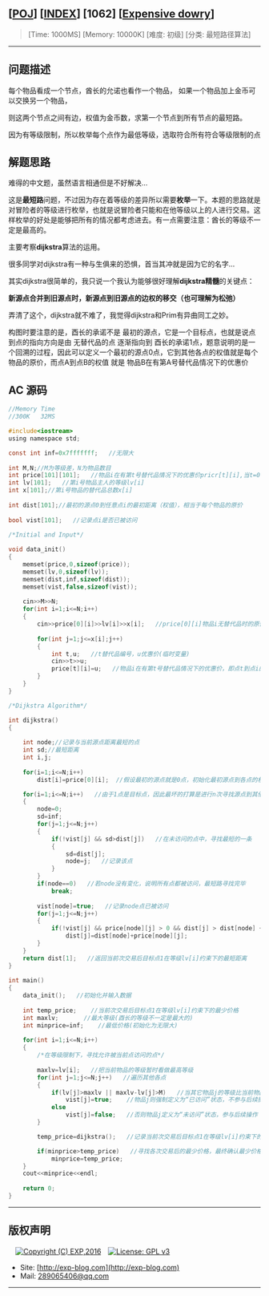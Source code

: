 ## [[POJ](http://poj.org/)] [[INDEX](https://github.com/lyy289065406/POJ-Solving-Reports)] [1062] [[Expensive dowry](http://poj.org/problem?id=1062)]

> [Time: 1000MS] [Memory: 10000K] [难度: 初级] [分类: 最短路径算法]

------

## 问题描述

每个物品看成一个节点，酋长的允诺也看作一个物品， 如果一个物品加上金币可以交换另一个物品，

则这两个节点之间有边，权值为金币数，求第一个节点到所有节点的最短路。

因为有等级限制，所以枚举每个点作为最低等级，选取符合所有符合等级限制的点


## 解题思路

难得的中文题，虽然语言相通但是不好解决...

这是**最短路**问题，不过因为存在着等级的差异所以需要**枚举**一下。本题的思路就是对冒险者的等级进行枚举，也就是说冒险者只能和在他等级以上的人进行交易。这样枚举的好处是能够把所有的情况都考虑进去。有一点需要注意：酋长的等级不一定是最高的。


主要考察**dijkstra**算法的运用。

很多同学对dijkstra有一种与生俱来的恐惧，首当其冲就是因为它的名字...

其实dijkstra很简单的，我只说一个我认为能够很好理解**dijkstra精髓**的关键点：

**新源点合并到旧源点时，新源点到旧源点的边权的移交（也可理解为松弛）**

弄清了这个，dijkstra就不难了，我觉得dijkstra和Prim有异曲同工之妙。

构图时要注意的是，酉长的承诺不是 最初的源点，它是一个目标点，也就是说点到点的指向方向是由 无替代品的点 逐渐指向到 酉长的承诺1点，题意说明的是一个回溯的过程，因此可以定义一个最初的源点0点，它到其他各点的权值就是每个物品的原价，而点A到点B的权值 就是 物品B在有第A号替代品情况下的优惠价


## AC 源码


```c
//Memory Time 
//300K   32MS 

#include<iostream>   
using namespace std; 

const int inf=0x7fffffff;   //无限大  
  
int M,N;//M为等级差，N为物品数目   
int price[101][101];   //物品i在有第t号替代品情况下的优惠价pricr[t][i],当t=0时说明i无替代品，此时为原价
int lv[101];   //第i号物品主人的等级lv[i]
int x[101];//第i号物品的替代品总数x[i]   
  
int dist[101];//最初的源点0到任意点i的最初距离（权值），相当于每个物品的原价   
  
bool vist[101];   //记录点i是否已被访问
 
/*Initial and Input*/  

void data_init()   
{   
    memset(price,0,sizeof(price));   
    memset(lv,0,sizeof(lv));   
    memset(dist,inf,sizeof(dist));   
    memset(vist,false,sizeof(vist));  
	
    cin>>M>>N;   
    for(int i=1;i<=N;i++)   
    {   
        cin>>price[0][i]>>lv[i]>>x[i];   //price[0][i]物品i无替代品时的原价
  
        for(int j=1;j<=x[i];j++)   
        {   
            int t,u;   //t替代品编号，u优惠价(临时变量)
			cin>>t>>u;
            price[t][i]=u;   //物品i在有第t号替代品情况下的优惠价，即点t到点i的权值
        }   
    }   
}   

/*Dijkstra Algorithm*/   

int dijkstra()   
{   
       
    int node;//记录与当前源点距离最短的点   
    int sd;//最短距离   
    int i,j;
  
    for(i=1;i<=N;i++)   
        dist[i]=price[0][i];  //假设最初的源点就是0点，初始化最初源点到各点的权值dist[i]

    for(i=1;i<=N;i++)   //由于1点是目标点，因此最坏的打算是进行n次寻找源点到其他点的最短路，并合并这两点（不再访问相当于合并了）
    {   
        node=0;   
        sd=inf;   
        for(j=1;j<=N;j++)   
        {   
            if(!vist[j] && sd>dist[j])   //在未访问的点中，寻找最短的一条
            {   
                sd=dist[j];   
                node=j;   //记录该点
            }   
        }   
        if(node==0)   //若node没有变化，说明所有点都被访问，最短路寻找完毕
            break;   
           
        vist[node]=true;   //记录node点已被访问
        for(j=1;j<=N;j++)   
        {   
            if(!vist[j] && price[node][j] > 0 && dist[j] > dist[node] + price[node][j])   //把未访问但与node（新源点）连通的点进行松弛
                dist[j]=dist[node]+price[node][j];   
        }   
    }   
    return dist[1];   //返回当前次交易后目标点1在等级lv[i]约束下的最短距离
}   
  
int main()   
{
    data_init();   //初始化并输入数据
   
    int temp_price;    //当前次交易后目标点1在等级lv[i]约束下的最少价格
	int maxlv;       //最大等级(酉长的等级不一定是最大的)
    int minprice=inf;    //最低价格(初始化为无限大)
   
    for(int i=1;i<=N;i++)   
    {   
		/*在等级限制下，寻找允许被当前点访问的点*/
           
        maxlv=lv[i];   //把当前物品的等级暂时看做最高等级
        for(int j=1;j<=N;j++)   //遍历其他各点
        {   
            if(lv[j]>maxlv || maxlv-lv[j]>M)   //当其它物品j的等级比当前物品高(保证单向性)，或者两者等级之差超出限制M时
                vist[j]=true;    //物品j则强制定义为“已访问”状态，不参与后续操作
            else  
                vist[j]=false;   //否则物品j定义为“未访问”状态，参与后续操作
        }   

        temp_price=dijkstra();   //记录当前次交易后目标点1在等级lv[i]约束下的最短距离(最少价格)

        if(minprice>temp_price)   //寻找各次交易后的最少价格，最终确认最少价格
            minprice=temp_price;   
    }   
    cout<<minprice<<endl;   
  
    return 0;   
}  
```

------

## 版权声明

　[![Copyright (C) EXP,2016](https://img.shields.io/badge/Copyright%20(C)-EXP%202016-blue.svg)](http://exp-blog.com)　[![License: GPL v3](https://img.shields.io/badge/License-GPL%20v3-blue.svg)](https://www.gnu.org/licenses/gpl-3.0)
  

- Site: [http://exp-blog.com](http://exp-blog.com) 
- Mail: <a href="mailto:289065406@qq.com?subject=[EXP's Github]%20Your%20Question%20（请写下您的疑问）&amp;body=What%20can%20I%20help%20you?%20（需要我提供什么帮助吗？）">289065406@qq.com</a>


------
